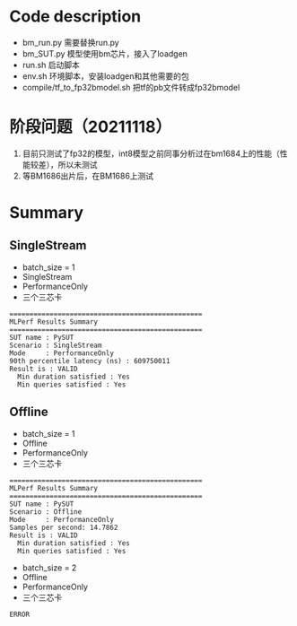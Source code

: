 
# Code description
- bm_run.py 需要替换run.py
- bm_SUT.py 模型使用bm芯片，接入了loadgen
- run.sh 启动脚本
- env.sh 环境脚本，安装loadgen和其他需要的包
- compile/tf_to_fp32bmodel.sh 把tf的pb文件转成fp32bmodel


# 阶段问题（20211118）
1. 目前只测试了fp32的模型，int8模型之前同事分析过在bm1684上的性能（性能较差），所以未测试
2. 等BM1686出片后，在BM1686上测试


# Summary
## SingleStream
- batch_size = 1
- SingleStream
- PerformanceOnly
- 三个三芯卡

```
================================================
MLPerf Results Summary
================================================
SUT name : PySUT
Scenario : SingleStream
Mode     : PerformanceOnly
90th percentile latency (ns) : 609750011
Result is : VALID
  Min duration satisfied : Yes
  Min queries satisfied : Yes
```


## Offline
- batch_size = 1
- Offline
- PerformanceOnly
- 三个三芯卡


```
================================================
MLPerf Results Summary
================================================
SUT name : PySUT
Scenario : Offline
Mode     : PerformanceOnly
Samples per second: 14.7862
Result is : VALID
  Min duration satisfied : Yes
  Min queries satisfied : Yes
```



- batch_size = 2
- Offline
- PerformanceOnly
- 三个三芯卡


```
ERROR
```